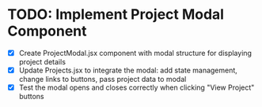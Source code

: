 # TODO: Implement Project Modal Component

- [x] Create ProjectModal.jsx component with modal structure for displaying project details
- [x] Update Projects.jsx to integrate the modal: add state management, change links to buttons, pass project data to modal
- [x] Test the modal opens and closes correctly when clicking "View Project" buttons
